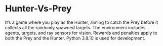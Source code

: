 # Hunter-Vs-Prey
It’s a game where you play as the Hunter, aiming to catch the Prey before it collects all the randomly spawned targets. The environment includes agents, targets, and ray sensors for vision. Rewards and penalties apply to both the Prey and the Hunter. Python 3.8.10 is used for development. 
